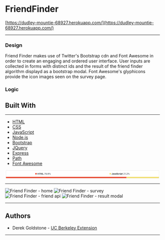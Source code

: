 # FriendFinder

[https://dudley-mountie-68927.herokuapp.com/](https://dudley-mountie-68927.herokuapp.com/)
___

### Design

Friend Finder makes use of Twitter's Bootstrap cdn and Font Awesome in order to create an engaging and ordered user interface. User inputs are collected in forms with distinct ids and the result of the friend finder algorithm displayd as a bootstrap modal. Font Awesome's glyphicons provide the icon images seen on the survey page.


### Logic




## Built With

___

* [HTML](https://developer.mozilla.org/en-US/docs/Web/Guide/HTML/HTML5)
* [CSS](https://developer.mozilla.org/en-US/docs/Web/CSS)
* [JavaScript](https://developer.mozilla.org/en-US/docs/Web/JavaScript/Reference)
* [Node.js](https://nodejs.org/en/docs/)
* [Bootstrap](https://getbootstrap.com/docs/4.3/getting-started/introduction/)
* [JQuery](https://api.jquery.com/)
* [Express](https://www.npmjs.com/package/express)
* [Path](https://www.npmjs.com/package/path)
* [Font Awesome](https://fontawesome.com/)


![Graph](images/graph.png)
___

![Friend Finder - home](images/error-screenshot.png)
![Friend Finder - survey](images/concert-this-screenshot.png)
![Friend Finder - friend api](images/do-what-it-says-screenshot.png)
![Friend Finder - result modal](images/movie-this-screenshot.png)



___

## Authors

* Derek Goldstone - [UC Berkeley Extension](https://www.linkedin.com/in/derek-goldstone-482884a3/)

___